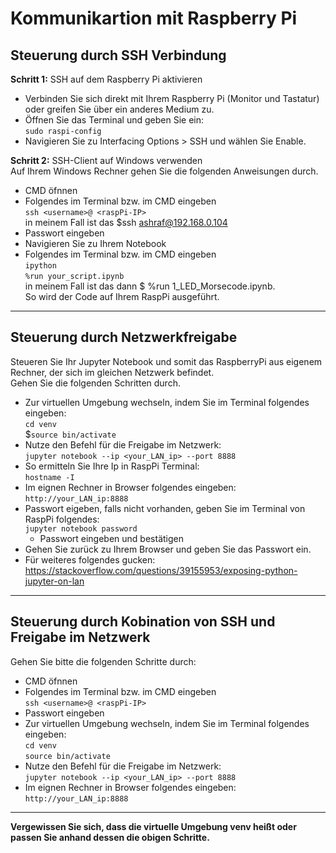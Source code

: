 # Kommunikartion mit Raspberry Pi

## Steuerung durch SSH Verbindung  

**Schritt 1:** SSH auf dem Raspberry Pi aktivieren  
- Verbinden Sie sich direkt mit Ihrem Raspberry Pi (Monitor und Tastatur) oder greifen Sie über ein anderes Medium zu.  
- Öffnen Sie das Terminal und geben Sie ein:  
	```sudo raspi-config```  
- Navigieren Sie zu Interfacing Options > SSH und wählen Sie Enable.  

**Schritt 2:** SSH-Client auf Windows verwenden  
Auf Ihrem Windows Rechner gehen Sie die folgenden Anweisungen durch.  

- CMD öfnnen  
- Folgendes im Terminal bzw. im CMD eingeben  
	```ssh <username>@ <raspPi-IP>```  
	in meinem Fall ist das $ssh ashraf@192.168.0.104  
- Passwort eingeben  
- Navigieren Sie zu Ihrem Notebook
- Folgendes im Terminal bzw. im CMD eingeben  
	```ipython```  
	```%run your_script.ipynb```  
	in meinem Fall ist das dann $ %run 1_LED_Morsecode.ipynb.  
So wird der Code auf Ihrem RaspPi ausgeführt.  
--------------------------------------------------------------------
## Steuerung durch Netzwerkfreigabe
Steueren Sie Ihr Jupyter Notebook und somit das RaspberryPi aus eigenem Rechner, der sich im gleichen Netzwerk befindet.  
Gehen Sie die folgenden Schritten durch.  

- Zur virtuellen Umgebung wechseln, indem Sie im Terminal folgendes eingeben:  
	```cd venv```  
	$```source bin/activate```  
- Nutze den Befehl für die Freigabe im Netzwerk:  
	```jupyter notebook --ip <your_LAN_ip> --port 8888```  
- So ermitteln Sie Ihre Ip in RaspPi Terminal:  
	```hostname -I```  
- Im eignen Rechner in Browser folgendes eingeben:  
	```http://your_LAN_ip:8888```  
- Passwort eigeben, falls nicht vorhanden, geben Sie im Terminal von RaspPi folgendes:  
	```jupyter notebook password```  
    - Passwort eingeben und bestätigen  
- Gehen Sie zurück zu Ihrem Browser und geben Sie das Passwort ein.  
- Für weiteres folgendes gucken:  
	https://stackoverflow.com/questions/39155953/exposing-python-jupyter-on-lan  
--------------------------------------------------------------------
## Steuerung durch Kobination von SSH und Freigabe im Netzwerk  
Gehen Sie bitte die folgenden Schritte durch:  

- CMD öfnnen  
- Folgendes im Terminal bzw. im CMD eingeben  
	```ssh <username>@ <raspPi-IP>```  
- Passwort eingeben  
- Zur virtuellen Umgebung wechseln, indem Sie im Terminal folgendes eingeben:  
	```cd venv```  
	```source bin/activate```
- Nutze den Befehl für die Freigabe im Netzwerk:  
	```jupyter notebook --ip <your_LAN_ip> --port 8888```  
- Im eignen Rechner in Browser folgendes eingeben:  
	```http://your_LAN_ip:8888```  
--------------------------------------------------------------------  
**Vergewissen Sie sich, dass die virtuelle Umgebung venv heißt oder passen Sie anhand dessen die obigen Schritte.** 